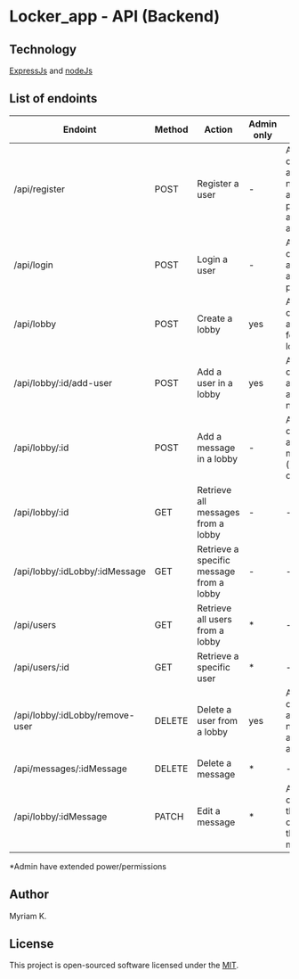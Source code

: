 # Locker_app - API (Backend)

## Technology
[ExpressJs](https://expressjs.com/) and [nodeJs](https://nodejs.org/en)


## List of endoints
| Endoint |Method  | Action | Admin only | Request | 
|--|--|--|--|--|
| /api/register | POST | Register a user | - |An object containing a nickname, a password, an email and a role| 
| /api/login | POST | Login a user | - |An object containing an email and a password| 
| /api/lobby | POST | Create a lobby | yes |An object containing a name for the lobby| 
| /api/lobby/:id/add-user | POST | Add a user in a lobby | yes |An object containing an email and a nickname| 
| /api/lobby/:id | POST | Add a message in a lobby | - |An object containing a message (its content)| 
| /api/lobby/:id | GET | Retrieve all messages from a lobby | - | - | 
| /api/lobby/:idLobby/:idMessage| GET | Retrieve a specific message from a lobby | - | - | 
| /api/users | GET | Retrieve all users from a lobby |* | - | 
| /api/users/:id | GET | Retrieve a specific user | *| - | 
| /api/lobby/:idLobby/remove-user | DELETE | Delete a user from a lobby | yes |An object containing a nickname, an email and an id| 
| /api/messages/:idMessage | DELETE | Delete a message |* |- | 
| /api/lobby/:idMessage | PATCH | Edit a message | *| An object containing the new content of the message| 

*Admin have extended power/permissions
## Author
Myriam K.

## License
This project is open-sourced software licensed under the [MIT](https://opensource.org/license/MIT).

